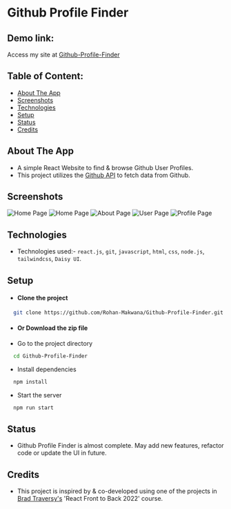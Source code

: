 # Github Profile Finder

## Demo link:
Access my site at [Github-Profile-Finder](https://github-profile-finder-rohan-makwana.vercel.app/)

## Table of Content:

- [About The App](#about-the-app)
- [Screenshots](#screenshots)
- [Technologies](#technologies)
- [Setup](#setup)
- [Status](#status)
- [Credits](#credits)


## About The App
- A simple React Website to find & browse Github User Profiles.
- This project utilizes the [Github API](https://api.github.com) to fetch data from Github.


## Screenshots

![Home Page](https://drive.google.com/uc?export=view&id=1YWa1JKI5voJkCLWBSJLL4MHkq8QHu-98)
![Home Page](https://drive.google.com/uc?export=view&id=1iocSYxyyFHRT5neMnSm8Iryw8E3qQerD)
![About Page](https://drive.google.com/uc?export=view&id=1AYEYpwXgF_aMvvWPTbapsWV7fi0pVt3Q)
![User Page](https://drive.google.com/uc?export=view&id=1UNyL9CuIdAeEYFT2nt5IK0CRvriDIozj)
![Profile Page](https://drive.google.com/uc?export=view&id=1x1_41tywXLkoMNRIfSokSZTVZ17REw6e)

## Technologies
- Technologies used:- `react.js`, `git`, `javascript`, `html`, `css`, `node.js`, `tailwindcss`, `Daisy UI`.

## Setup

- #### Clone the project

```bash
  git clone https://github.com/Rohan-Makwana/Github-Profile-Finder.git
```
- #### Or Download the zip file 
- Go to the project directory

```bash
  cd Github-Profile-Finder
```
- Install dependencies

```bash
  npm install
```

- Start the server

```bash
  npm run start
```

## Status
- Github Profile Finder is almost complete. May add new features, refactor code or update the UI in future.

## Credits
- This project is inspired by & co-developed using one of the projects in [Brad Traversy's](https://github.com/bradtraversy) 'React Front to Back 2022' course.
